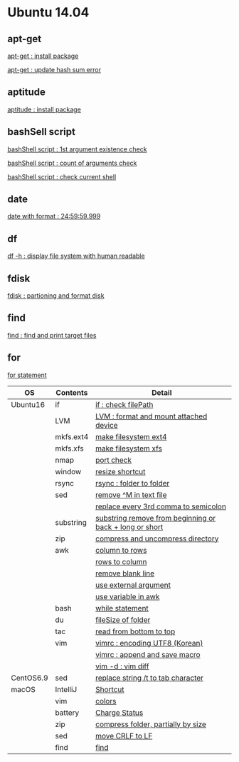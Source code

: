 # Ubuntu 14.04

## apt-get

[apt-get : install package](01_Ubuntu/01_14.04/01_apt-get/01_apt-get_install.md)

[apt-get : update hash sum error](01_Ubuntu/01_14.04/01_apt-get/02_apt-get_update_hash_sum_error.md)

## aptitude

[aptitude : install package](01_Ubuntu/01_14.04/02_aptitude/01_aptitude_install.md)

## bashSell script

[bashShell script : 1st argument existence check](04_bashShell_script/01_if_condition_1st_argument_existence_check.md)

[bashShell script : count of arguments check](04_bashShell_script/02_if_condition_count_of_arguments_check.md)

[bashShell script : check current shell](04_bashShell_script/03_check_current_shell.md)

## date

[date with format : 24:59:59.999](05_date/01_date_with_hour_min_sec_nano.md)

## df

[df -h : display file system with human readable](06_df/01_df_with_human_readerble.md)

## fdisk

[fdisk : partioning and format disk](07_fdisk/01_fdisk_partioning_and_format_disk.md)

## find

[find : find and print target files](08_find/01_find_and_print_target_files.md)

## for

[for statement](09_for_statement/01_for_statement.md)

| OS | Contents | Detail |
|---|---|---|
| Ubuntu16 | if | [if : check filePath](01_Ubuntu/02_16/10_if/01_if_check_filePath.md)
| | LVM | [LVM : format and mount attached device](01_Ubuntu/02_16/11_LVM/01_LVM_on_attached_device.md) |
| | mkfs.ext4 | [make filesystem ext4](01_Ubuntu/02_16/12_mkfs.ext4/01_mkfs.ext4_device.md) |
| | mkfs.xfs | [make filesystem xfs](01_Ubuntu/02_16/13_mkfs.xfs/01_mkfs.xfs_device.md) |
| | nmap | [port check](01_Ubuntu/02_16/14_nmap/01_install_use_nmap.md) |
| | window | [resize shortcut](01_Ubuntu/02_16/06_window/01_resize_window.md) |
| | rsync | [rsync : folder to folder](01_Ubuntu/02_16/15_rsync/01_rsync_folder_to_folder.md) |
| | sed | [remove \^M in text file](01_Ubuntu/02_16/16_sed/01_remove_^M_with_sed.md) | 
| | | [replace every 3rd comma to semicolon](01_Ubuntu/02_16/16_sed/02_replace_every_3rd_comma_to_semicolon.md) | 
| | substring | [substring remove from beginning or back + long or short](01_Ubuntu/02_16/17_substring/01_substring_remove.md) |
| | zip | [compress and uncompress directory](01_Ubuntu/02_16/18_zip/01_zip_directory.md) | 
| | awk | [column to rows](01_Ubuntu/02_16/01_awk/01_awk_column_to_rows.md) | 
| | | [rows to column](01_Ubuntu/02_16/01_awk/02_awk_rows_to_column.md) |
| | | [remove blank line](01_Ubuntu/02_16/01_awk/03_awk_remove_blank_line.md) |
| | | [use external argument](01_Ubuntu/02_16/01_awk/04_awk_use_external_argument.md) |
| | | [use variable in awk](01_Ubuntu/02_16/01_awk/05_awk_use_variable.md) |
| | bash | [while statement](01_Ubuntu/02_16/02_bash/01_While_Statement.md) |
| | du | [fileSize of folder](01_Ubuntu/02_16/03_du/01_du_file_size_of_folder.md) |
| | tac | [read from bottom to top](01_Ubuntu/02_16/04_tac/01_tac.md) |
| | vim | [vimrc : encoding UTF8 (Korean)](01_Ubuntu/02_16/05_vim/01_vimrc_encoding_korean.md) |
| | | [vimrc : append and save macro](01_Ubuntu/02_16/05_vim/02_vimrc_append_save_macro.md) |
| | | [vim -d : vim diff](01_Ubuntu/02_16/05_vim/03_vimdiff.md) |
| CentOS6.9 | sed | [replace string /t to tab character](02_CentOS/01_6.9/01_sed/01_sed_string_replace.md) |
| macOS | IntelliJ | [Shortcut](03_macOS/02_IntelliJ/01_Shortcuts.md) |
| | vim | [colors](03_macOS/01_vim/01_vimrc_configure.md) |
| | battery | [Charge Status](03_macOS/03_Battery/01_Charge_Status.md) |
| | zip | [compress folder, partially by size](03_macOS/04_zip/01_use_zip.md) |
| | sed | [move CRLF to LF](03_macOS/05_sed/01_sed_remove_CRLF_to_LF.md) |
| | find | [find](03_macOS/06_find/01_find_and_print.md) |
